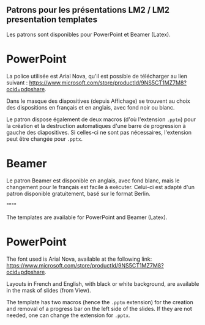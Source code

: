 ## Patrons pour les présentations LM2 / LM2 presentation templates

Les patrons sont disponibles pour PowerPoint et Beamer (Latex).

# PowerPoint

La police utilisée est Arial Nova, qu'il est possible de télécharger au lien suivant : https://www.microsoft.com/store/productId/9NS5CT1MZ7M8?ocid=pdpshare.

Dans le masque des diapositives (depuis Affichage) se trouvent au choix des dispositions en français et en anglais, avec fond noir ou blanc.

Le patron dispose également de deux macros (d'où l'extension ```.pptm```) pour la création et la destruction automatiques d'une barre de progression à gauche des diapositives. Si celles-ci ne sont pas nécessaires, l'extension peut être changée pour ```.pptx```.

# Beamer

Le patron Beamer est disponible en anglais, avec fond blanc, mais le changement pour le français est facile à exécuter. Celui-ci est adapté d'un patron disponible gratuitement, basé sur le format Berlin.

""""

The templates are available for PowerPoint and Beamer (Latex).

# PowerPoint

The font used is Arial Nova, available at the following link: https://www.microsoft.com/store/productId/9NS5CT1MZ7M8?ocid=pdpshare.

Layouts in French and English, with black or white background, are available in the mask of slides (from View).

The template has two macros (hence the ```.pptm``` extension) for the creation and removal of a progress bar on the left side of the slides. If they are not needed, one can change the extension for ```.pptx```.

